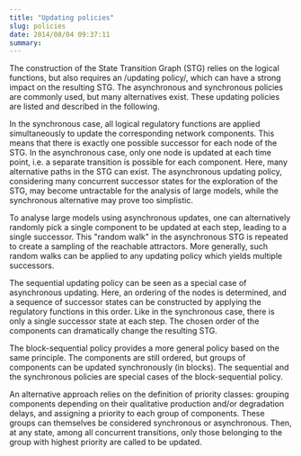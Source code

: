 ```yaml
---
title: "Updating policies"
slug: policies
date: 2014/08/04 09:37:11
summary: 
---
```


The construction of the State Transition Graph (STG) relies on the logical functions, but also requires an /updating policy/,
which can have a strong impact on the resulting STG.
The asynchronous and synchronous policies are commonly used, but many alternatives exist.
These updating policies are listed and described in the following.

In the synchronous case, all logical regulatory functions are applied simultaneously to update the corresponding network components.
This means that there is exactly one possible successor for each node of the STG.
In the asynchronous case, only one node is updated at each time point, i.e. a separate transition is possible for each component.
Here, many alternative paths in the STG can exist. The asynchronous updating policy, considering many concurrent successor states for the
exploration of the STG, may become untractable for the analysis of large models, while the synchronous alternative may prove too simplistic.

To analyse large models using asynchronous updates, one can alternatively randomly pick a single component to be updated at each step,
leading to a single successor. This "random walk" in the asynchronous STG is repeated to create a sampling of
the reachable attractors. More generally, such random walks can be applied to any updating policy which yields multiple successors.

The sequential updating policy can be seen as a special case of asynchronous updating.
Here, an ordering of the nodes is determined, and a sequence of successor states can be constructed by applying the regulatory functions in this order.
Like in the synchronous case, there is only a single successor state at each step.
The chosen order of the components can dramatically change the resulting STG.

The block-sequential policy provides a more general policy based on the same principle.
The components are still ordered, but groups of components can be updated synchronously (in blocks).
The sequential and the synchronous policies are special cases of the block-sequential policy.


An alternative approach relies on the definition of priority classes: grouping components depending on their qualitative production
and/or degradation delays, and assigning a priority to each group of components. These groups can themselves be considered synchronous or asynchronous.
Then, at any state, among all concurrent transitions, only those belonging to the group with highest priority are called to be updated.

